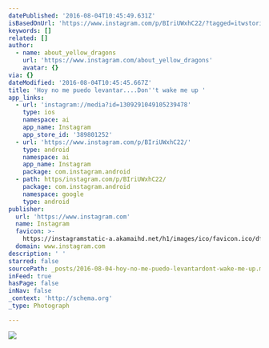 ```yaml
---
datePublished: '2016-08-04T10:45:49.631Z'
isBasedOnUrl: 'https://www.instagram.com/p/BIriUWxhC22/?tagged=itwstories'
keywords: []
related: []
author:
  - name: about_yellow_dragons
    url: 'https://www.instagram.com/about_yellow_dragons'
    avatar: {}
via: {}
dateModified: '2016-08-04T10:45:45.667Z'
title: 'Hoy no me puedo levantar....Don''t wake me up '
app_links:
  - url: 'instagram://media?id=1309291049105239478'
    type: ios
    namespace: ai
    app_name: Instagram
    app_store_id: '389801252'
  - url: 'https://www.instagram.com/p/BIriUWxhC22/'
    type: android
    namespace: ai
    app_name: Instagram
    package: com.instagram.android
  - path: https/instagram.com/p/BIriUWxhC22/
    package: com.instagram.android
    namespace: google
    type: android
publisher:
  url: 'https://www.instagram.com'
  name: Instagram
  favicon: >-
    https://instagramstatic-a.akamaihd.net/h1/images/ico/favicon.ico/dfa85bb1fd63.ico
  domain: www.instagram.com
description: ' '
starred: false
sourcePath: _posts/2016-08-04-hoy-no-me-puedo-levantardont-wake-me-up.md
inFeed: true
hasPage: false
inNav: false
_context: 'http://schema.org'
_type: Photograph

---
```

![ ](https://scontent.cdninstagram.com/t51.2885-15/s640x640/sh0.08/e35/13741372_753834708093123_400239384_n.jpg?ig_cache_key=MTMwOTI5MTA0OTEwNTIzOTQ3OA%3D%3D.2)